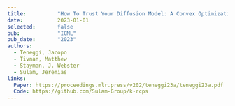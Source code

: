 ```yaml
---
title:          "How To Trust Your Diffusion Model: A Convex Optimization Approach to Conformal Risk Control"
date:           2023-01-01
selected:       false
pub:            "ICML"
pub_date:       "2023"
authors:
  - Teneggi, Jacopo
  - Tivnan, Matthew
  - Stayman, J. Webster
  - Sulam, Jeremias
links:
  Paper: https://proceedings.mlr.press/v202/teneggi23a/teneggi23a.pdf
  Code: https://github.com/Sulam-Group/k-rcps
---
```

